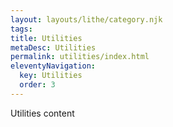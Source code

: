 ```yaml
---
layout: layouts/lithe/category.njk
tags:
title: Utilities
metaDesc: Utilities
permalink: utilities/index.html
eleventyNavigation:
  key: Utilities
  order: 3
---
```


Utilities content
